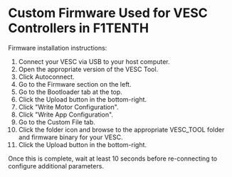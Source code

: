 Custom Firmware Used for VESC Controllers in F1TENTH
====================================================

Firmware installation instructions:

1. Connect your VESC via USB to your host computer.
1. Open the appropriate version of the VESC Tool.
1. Click Autoconnect.
1. Go to the Firmware section on the left.
1. Go to the Bootloader tab at the top.
1. Click the Upload button in the bottom-right.
1. Click "Write Motor Configuration".
1. Click "Write App Configuration".
1. Go to the Custom File tab.
1. Click the folder icon and browse to the appropriate VESC_TOOL folder and firmware binary for your VESC.
1. Click the Upload button in the bottom-right.

Once this is complete, wait at least 10 seconds before re-connecting to configure additional parameters.

